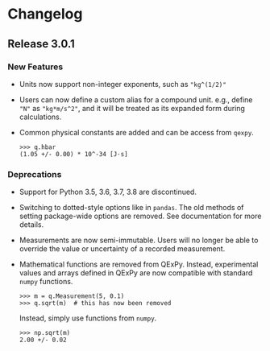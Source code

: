 # Changelog

## Release 3.0.1

### New Features

* Units now support non-integer exponents, such as `"kg^(1/2)"`

* Users can now define a custom alias for a compound unit. e.g., define `"N"` as `"kg*m/s^2"`, and
  it will be treated as its expanded form during calculations.

* Common physical constants are added and can be access from `qexpy`.
  ```pycon
  >>> q.hbar
  (1.05 +/- 0.00) * 10^-34 [J⋅s]
  ```

### Deprecations

* Support for Python 3.5, 3.6, 3.7, 3.8 are discontinued.

* Switching to dotted-style options like in `pandas`. The old methods of setting package-wide
  options are removed. See documentation for more details.

* Measurements are now semi-immutable. Users will no longer be able to override the value or 
  uncertainty of a recorded measurement.

* Mathematical functions are removed from QExPy. Instead, experimental values and arrays defined 
  in QExPy are now compatible with standard `numpy` functions.
  ```pycon
  >>> m = q.Measurement(5, 0.1)
  >>> q.sqrt(m)  # this has now been removed
  ```
  Instead, simply use functions from `numpy`.
  ```pycon
  >>> np.sqrt(m)
  2.00 +/- 0.02
  ```